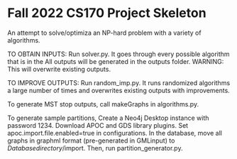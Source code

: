 # Fall 2022 CS170 Project Skeleton
An attempt to solve/optimiza an NP-hard problem with a variety of algorithms.


TO OBTAIN INPUTS: Run solver.py. It goes through every possible algorithm that is in the
All outputs will be generated in the outputs folder. WARNING: This will overwrite existing outputs.

TO IMPROVE OUTPUTS: Run random_imp.py. It runs randomized algorithms a large number of times and overwrites existing outputs with improvements.

To generate MST stop outputs, call makeGraphs in algorithms.py.

To generate sample partitions,
Create a Neo4j Desktop instance with password 1234. Download APOC and GDS library plugins. Set apoc.import.file.enabled=true in configurations. In the database, move all graphs in graphml format (pre-generated in GMLinput) to $Database directory$/import. Then, run partition_generator.py.
